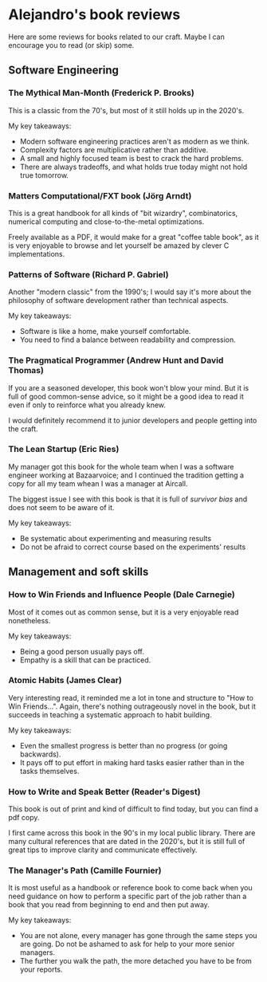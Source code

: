 # Alejandro's book reviews

Here are some reviews for books related to our craft. Maybe I can encourage you to read (or skip) some.

## Software Engineering

### The Mythical Man-Month (Frederick P. Brooks)

This is a classic from the 70's, but most of it still holds up in the 2020's.

My key takeaways:

- Modern software engineering practices aren't as modern as we think.
- Complexity factors are multiplicative rather than additive.
- A small and highly focused team is best to crack the hard problems.
- There are always tradeoffs, and what holds true today might not hold true tomorrow.

### Matters Computational/FXT book (Jörg Arndt)

This is a great handbook for all kinds of "bit wizardry", combinatorics, numerical computing and close-to-the-metal optimizations.

Freely available as a PDF, it would make for a great "coffee table book", as it is very enjoyable to browse and let yourself be amazed by clever C implementations.

### Patterns of Software (Richard P. Gabriel)

Another "modern classic" from the 1990's; I would say it's more about the philosophy of software development rather than technical aspects.

My key takeaways:

- Software is like a home, make yourself comfortable.
- You need to find a balance between readability and compression.

### The Pragmatical Programmer (Andrew Hunt and David Thomas)

If you are a seasoned developer, this book won't blow your mind. But it is full of good common-sense advice, so it might be a good idea to read it even if only to reinforce what you already knew.

I would definitely recommend it to junior developers and people getting into the craft.

### The Lean Startup (Eric Ries)

My manager got this book for the whole team when I was a software engineer working at Bazaarvoice; and I continued the tradition getting a copy for all my team whean I was a manager at Aircall.

The biggest issue I see with this book is that it is full of *survivor bias* and does not seem to be aware of it.

My key takeaways:

- Be systematic about experimenting and measuring results
- Do not be afraid to correct course based on the experiments' results

## Management and soft skills

### How to Win Friends and Influence People (Dale Carnegie)

Most of it comes out as common sense, but it is a very enjoyable read nonetheless.

My key takeaways:

- Being a good person usually pays off.
- Empathy is a skill that can be practiced.

### Atomic Habits (James Clear)

Very interesting read, it reminded me a lot in tone and structure to "How to Win Friends...". Again, there's nothing outrageously novel in the book, but it succeeds in teaching a systematic approach to habit building.

My key takeaways:

- Even the smallest progress is better than no progress (or going backwards).
- It pays off to put effort in making hard tasks easier rather than in the tasks themselves.

### How to Write and Speak Better (Reader's Digest)

This book is out of print and kind of difficult to find today, but you can find a pdf copy.

I first came across this book in the 90's in my local public library. There are many cultural references that are dated in the 2020's, but it is still full of great tips to improve clarity and communicate effectively.

### The Manager's Path (Camille Fournier)

It is most useful as a handbook or reference book to come back when you need guidance on how to perform a specific part of the job rather than a book that you read from beginning to end and then put away.

My key takeaways:

- You are not alone, every manager has gone through the same steps you are going. Do not be ashamed to ask for help to your more senior managers.
- The further you walk the path, the more detached you have to be from your reports.
